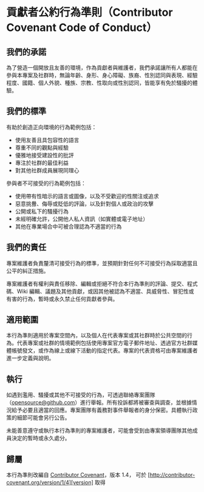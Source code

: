 # 貢獻者公約行為準則（Contributor Covenant Code of Conduct）

## 我們的承諾

為了營造一個開放且友善的環境，作為貢獻者與維護者，我們承諾讓所有人都能在參與本專案及社群時，無論年齡、身形、身心障礙、族裔、性別認同與表現、經驗程度、國籍、個人外貌、種族、宗教、性取向或性別認同，皆能享有免於騷擾的體驗。

## 我們的標準

有助於創造正向環境的行為範例包括：

* 使用友善且具包容性的語言
* 尊重不同的觀點與經驗
* 優雅地接受建設性的批評
* 專注於社群的最佳利益
* 對其他社群成員展現同理心

參與者不可接受的行為範例包括：

* 使用帶有性暗示的語言或圖像，以及不受歡迎的性關注或追求
* 惡意挑釁、侮辱或貶低的評論，以及針對個人或政治的攻擊
* 公開或私下的騷擾行為
* 未經明確允許，公開他人私人資訊（如實體或電子地址）
* 其他在專業場合中可被合理認為不適當的行為

## 我們的責任

專案維護者負責釐清可接受行為的標準，並預期針對任何不可接受行為採取適當且公平的糾正措施。

專案維護者有權利與責任移除、編輯或拒絕不符合本行為準則的評論、提交、程式碼、Wiki 編輯、議題及其他貢獻，或因其他被認為不適當、具威脅性、冒犯性或有害的行為，暫時或永久禁止任何貢獻者參與。

## 適用範圍

本行為準則適用於專案空間內，以及個人在代表專案或其社群時於公共空間的行為。代表專案或社群的情境範例包括使用專案官方電子郵件地址、透過官方社群媒體帳號發文，或作為線上或線下活動的指定代表。專案的代表資格可由專案維護者進一步定義與說明。

## 執行

如遇到濫用、騷擾或其他不可接受的行為，可透過聯絡專案團隊（<opensource@github.com>）進行舉報。所有投訴都將被審查與調查，並根據情況給予必要且適當的回應。專案團隊有義務對事件舉報者的身分保密。具體執行政策的細節可能會另行公告。

未能善意遵守或執行本行為準則的專案維護者，可能會受到由專案領導團隊其他成員決定的暫時或永久處分。

## 歸屬

本行為準則改編自 [Contributor Covenant][homepage]，版本 1.4，
可於 [http://contributor-covenant.org/version/1/4][version] 取得

[homepage]: http://contributor-covenant.org
[version]: http://contributor-covenant.org/version/1/4/